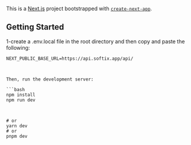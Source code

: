 This is a [Next.js](https://nextjs.org/) project bootstrapped with [`create-next-app`](https://github.com/vercel/next.js/tree/canary/packages/create-next-app).

## Getting Started

1-create a .env.local file in the root directory and then copy and paste the following:

````
NEXT_PUBLIC_BASE_URL=https://api.softix.app/api/



Then, run the development server:

```bash
npm install
npm run dev



# or
yarn dev
# or
pnpm dev
````
